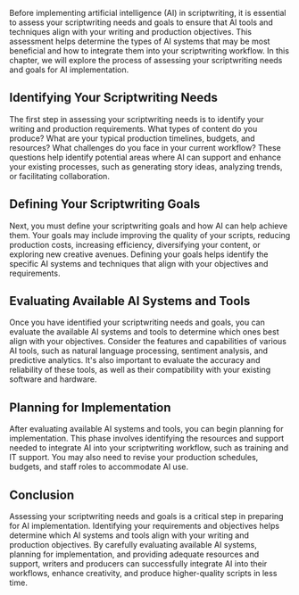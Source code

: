 

Before implementing artificial intelligence (AI) in scriptwriting, it is essential to assess your scriptwriting needs and goals to ensure that AI tools and techniques align with your writing and production objectives. This assessment helps determine the types of AI systems that may be most beneficial and how to integrate them into your scriptwriting workflow. In this chapter, we will explore the process of assessing your scriptwriting needs and goals for AI implementation.

Identifying Your Scriptwriting Needs
------------------------------------

The first step in assessing your scriptwriting needs is to identify your writing and production requirements. What types of content do you produce? What are your typical production timelines, budgets, and resources? What challenges do you face in your current workflow? These questions help identify potential areas where AI can support and enhance your existing processes, such as generating story ideas, analyzing trends, or facilitating collaboration.

Defining Your Scriptwriting Goals
---------------------------------

Next, you must define your scriptwriting goals and how AI can help achieve them. Your goals may include improving the quality of your scripts, reducing production costs, increasing efficiency, diversifying your content, or exploring new creative avenues. Defining your goals helps identify the specific AI systems and techniques that align with your objectives and requirements.

Evaluating Available AI Systems and Tools
-----------------------------------------

Once you have identified your scriptwriting needs and goals, you can evaluate the available AI systems and tools to determine which ones best align with your objectives. Consider the features and capabilities of various AI tools, such as natural language processing, sentiment analysis, and predictive analytics. It's also important to evaluate the accuracy and reliability of these tools, as well as their compatibility with your existing software and hardware.

Planning for Implementation
---------------------------

After evaluating available AI systems and tools, you can begin planning for implementation. This phase involves identifying the resources and support needed to integrate AI into your scriptwriting workflow, such as training and IT support. You may also need to revise your production schedules, budgets, and staff roles to accommodate AI use.

Conclusion
----------

Assessing your scriptwriting needs and goals is a critical step in preparing for AI implementation. Identifying your requirements and objectives helps determine which AI systems and tools align with your writing and production objectives. By carefully evaluating available AI systems, planning for implementation, and providing adequate resources and support, writers and producers can successfully integrate AI into their workflows, enhance creativity, and produce higher-quality scripts in less time.
